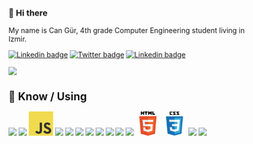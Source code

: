 ### 👋 Hi there
My name is Can Gür, 4th grade Computer Engineering student living in Izmir.

[![Linkedin badge](https://img.shields.io/badge/cangur-0654a7?style=for-the-badge&logo=linkedin&logoColor=white)](https://www.linkedin.com/in/cangur/)
[![Twitter badge](https://img.shields.io/badge/CodeEmAll-228dff?style=for-the-badge&logo=twitter&logoColor=white)](https://www.twitter.com/CodeEmAll/)
[![Linkedin badge](https://img.shields.io/badge/cvngur-cd486b?style=for-the-badge&logo=instagram&logoColor=white)](https://www.instagram.com/cvngur/)

<img align="center" src="https://github-readme-stats.vercel.app/api?username=cvngur&count_private=true&show_icons=true&theme=vision-friendly-dark">

## 🧠 Know / Using

<img src="https://www.vectorlogo.zone/logos/python/python-icon.svg" height=32/> <img src="https://www.vectorlogo.zone/logos/djangoproject/djangoproject-ar21.svg" height=32/> <img src="https://raw.githubusercontent.com/github/explore/master/topics/javascript/javascript.png" height=48/> <img src="https://www.vectorlogo.zone/logos/reactjs/reactjs-icon.svg" height=48/> <img src="https://www.vectorlogo.zone/logos/php/php-horizontal.svg" height=40/> <img src="https://www.vectorlogo.zone/logos/laravel/laravel-icon.svg" height=48/> <img src="https://www.vectorlogo.zone/logos/java/java-icon.svg" height=48/> <img src="https://www.vectorlogo.zone/logos/springio/springio-icon.svg" height=48/> <img src="https://www.vectorlogo.zone/logos/golang/golang-official.svg" height=32/> <img height=48 src="https://www.vectorlogo.zone/logos/postgresql/postgresql-icon.svg">  <img height=32 src="https://www.vectorlogo.zone/logos/mysql/mysql-official.svg">  <img src="https://raw.githubusercontent.com/github/explore/master/topics/html/html.png" height=48/> <img src="https://raw.githubusercontent.com/github/explore/master/topics/css/css.png" height=48/> <img src="https://www.vectorlogo.zone/logos/wordpress/wordpress-icon.svg" height=48/> <img src="https://www.vectorlogo.zone/logos/linux/linux-icon.svg" height=48/>
